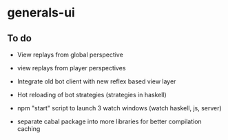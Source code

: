 # generals-ui

## To do
- View replays from global perspective
- view replays from player perspectives

- Integrate old bot client with new reflex based view layer
- Hot reloading of bot strategies (strategies in haskell)

- npm "start" script to launch 3 watch windows (watch haskell, js, server)
- separate cabal package into more libraries for better compilation caching
